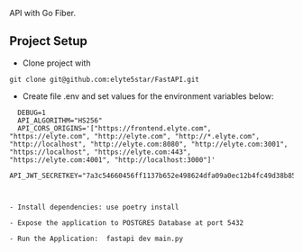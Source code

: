 API with Go Fiber.

## Project Setup

 - Clone project with

  ```
  git clone git@github.com:elyte5star/FastAPI.git
  ```
  - Create file .env and set values for the environment variables below:

  ```
    DEBUG=1
    API_ALGORITHM="HS256"
    API_CORS_ORIGINS='["https://frontend.elyte.com", "https://elyte.com", "http://elyte.com", "http://*.elyte.com", "http://localhost", "http://elyte.com:8080", "http://elyte.com:3001", "https://localhost", "https://elyte.com:443", "https://elyte.com:4001", "http://localhost:3000"]'
    API_JWT_SECRETKEY="7a3c54660456ff1137b652e498624dfa09a0ec12b4fc49d38b85465da15027a1"
    
  ```
  ```

- Install dependencies: use poetry install

```

```
- Expose the application to POSTGRES Database at port 5432

```
```
- Run the Application:  fastapi dev main.py

```
 